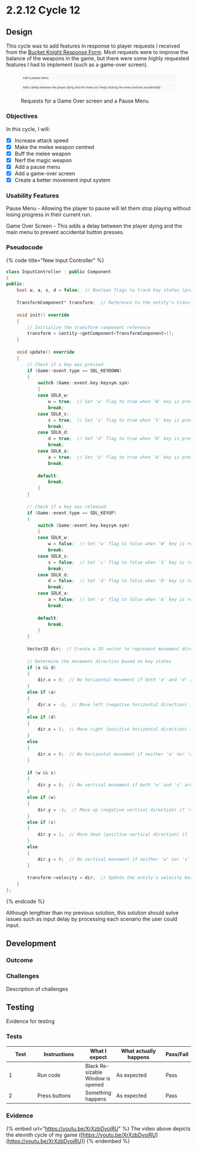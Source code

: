 # 2.2.12 Cycle 12

## Design

This cycle was to add features in response to player requests I received from the [Bucket Knight Response Form](https://docs.google.com/forms/d/e/1FAIpQLSewdKSRPxViHy7iZwTl3iMBZkAM8XL76dQIEQXJQ5ZiwxuIdg/viewform). Most requests were to improve the balance of the weapons in the game, but there were some highly requested features I had to implement (such as a game-over screen).

<figure><img src="../.gitbook/assets/image.png" alt=""><figcaption><p>Requests for a Game Over screen and a Pause Menu</p></figcaption></figure>

### Objectives

In this cycle, I will:

* [x] Increase attack speed
* [x] Make the melee weapon centred&#x20;
* [x] Buff the melee weapon
* [x] Nerf the magic weapon
* [x] Add a pause menu
* [x] Add a game-over screen
* [x] Create a better movement input system

### Usability Features

Pause Menu - Allowing the player to pause will let them stop playing without losing progress in their current run.

Game Over Screen - This adds a delay between the player dying and the main menu to prevent accidental button presses.

### Pseudocode

{% code title="New Input Controller" %}
```cpp
class InputController : public Component
{
public:
    bool w, a, s, d = false;  // Boolean flags to track key states (pressed or not)

    TransformComponent* transform;  // Reference to the entity's transform component

    void init() override
    {
        // Initialize the transform component reference
        transform = &entity->getComponent<TransformComponent>();
    }

    void update() override
    {
        // Check if a key was pressed
        if (Game::event.type == SDL_KEYDOWN)
        {
            switch (Game::event.key.keysym.sym)
            {
            case SDLK_w:
                w = true;  // Set 'w' flag to true when 'W' key is pressed (move up)
                break;
            case SDLK_s:
                s = true;  // Set 's' flag to true when 'S' key is pressed (move down)
                break;
            case SDLK_d:
                d = true;  // Set 'd' flag to true when 'D' key is pressed (move right)
                break;
            case SDLK_a:
                a = true;  // Set 'a' flag to true when 'A' key is pressed (move left)
                break;

            default:
                break;
            }
        }

        // Check if a key was released
        if (Game::event.type == SDL_KEYUP)
        {
            switch (Game::event.key.keysym.sym)
            {
            case SDLK_w:
                w = false;  // Set 'w' flag to false when 'W' key is released
                break;
            case SDLK_s:
                s = false;  // Set 's' flag to false when 'S' key is released
                break;
            case SDLK_d:
                d = false;  // Set 'd' flag to false when 'D' key is released
                break;
            case SDLK_a:
                a = false;  // Set 'a' flag to false when 'A' key is released
                break;

            default:
                break;
            }
        }

        Vector2D dir;  // Create a 2D vector to represent movement direction

        // Determine the movement direction based on key states
        if (a && d)
        {
            dir.x = 0;  // No horizontal movement if both 'a' and 'd' are pressed
        }
        else if (a)
        {
            dir.x = -1;  // Move left (negative horizontal direction) if 'a' is pressed
        }
        else if (d)
        {
            dir.x = 1;  // Move right (positive horizontal direction) if 'd' is pressed
        }
        else
        {
            dir.x = 0;  // No horizontal movement if neither 'a' nor 'd' are pressed
        }

        if (w && s)
        {
            dir.y = 0;  // No vertical movement if both 'w' and 's' are pressed
        }
        else if (w)
        {
            dir.y = -1;  // Move up (negative vertical direction) if 'w' is pressed
        }
        else if (s)
        {
            dir.y = 1;  // Move down (positive vertical direction) if 's' is pressed
        }
        else
        {
            dir.y = 0;  // No vertical movement if neither 'w' nor 's' are pressed
        }

        transform->velocity = dir;  // Update the entity's velocity based on the calculated direction
    }
};
```
{% endcode %}

Although lengthier than my previous solution, this solution should solve issues such as input delay by processing each scenario the user could input.

## Development

### Outcome

### Challenges

Description of challenges

## Testing

Evidence for testing

### Tests

<table><thead><tr><th width="90">Test</th><th width="141">Instructions</th><th>What I expect</th><th width="163">What actually happens</th><th>Pass/Fail</th></tr></thead><tbody><tr><td>1</td><td>Run code</td><td>Black Re-sizable Window is opened</td><td>As expected</td><td>Pass</td></tr><tr><td>2</td><td>Press buttons</td><td>Something happens</td><td>As expected</td><td>Pass</td></tr></tbody></table>

### Evidence

{% embed url="https://youtu.be/XrXzbDvoiRU" %}
The video above depicts the elevnth cycle of my game ([https://youtu.be/XrXzbDvoiRU](https://youtu.be/XrXzbDvoiRU))
{% endembed %}
